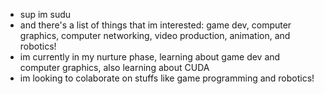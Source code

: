 - sup im sudu
- and there's a list of things that im interested: game dev, computer graphics, computer networking, video production, animation, and robotics!
- im currently in my nurture phase, learning about game dev and computer graphics, also learning about CUDA
- im looking to colaborate on stuffs like game programming and robotics!
  

